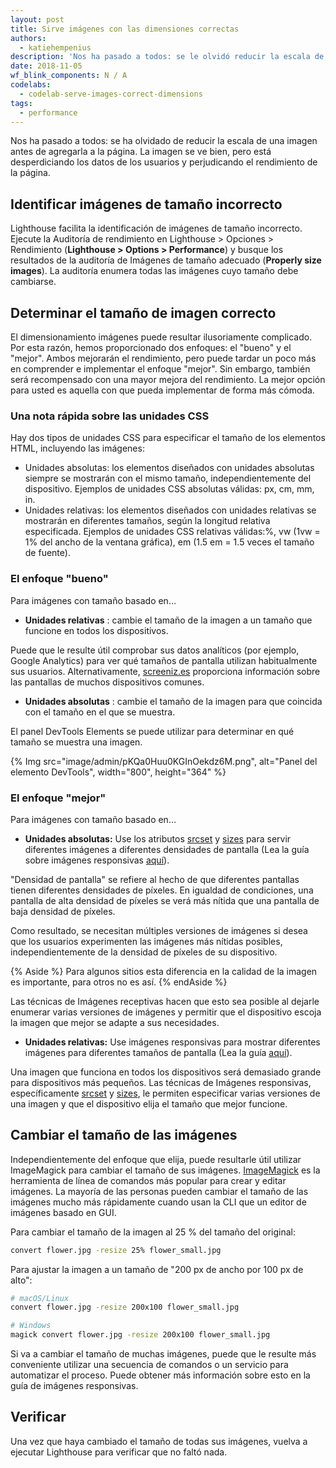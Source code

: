 ```yaml
---
layout: post
title: Sirve imágenes con las dimensiones correctas
authors:
  - katiehempenius
description: 'Nos ha pasado a todos: se le olvidó reducir la escala de una imagen antes de agregarla a la página. La imagen se ve bien, pero está desperdiciando los datos de los usuarios y perjudicando el rendimiento de la página.'
date: 2018-11-05
wf_blink_components: N / A
codelabs:
  - codelab-serve-images-correct-dimensions
tags:
  - performance
---
```


Nos ha pasado a todos: se ha olvidado de reducir la escala de una imagen antes de agregarla a la página. La imagen se ve bien, pero está desperdiciando los datos de los usuarios y perjudicando el rendimiento de la página.

## Identificar imágenes de tamaño incorrecto

Lighthouse facilita la identificación de imágenes de tamaño incorrecto. Ejecute la Auditoría de rendimiento en Lighthouse > Opciones > Rendimiento (**Lighthouse > Options > Performance**) y busque los resultados de la auditoría de Imágenes de tamaño adecuado (**Properly size images**). La auditoría enumera todas las imágenes cuyo tamaño debe cambiarse.

## Determinar el tamaño de imagen correcto

El dimensionamiento imágenes puede resultar ilusoriamente complicado. Por esta razón, hemos proporcionado dos enfoques: el "bueno" y el "mejor". Ambos mejorarán el rendimiento, pero puede tardar un poco más en comprender e implementar el enfoque "mejor". Sin embargo, también será recompensado con una mayor mejora del rendimiento. La mejor opción para usted es aquella con que pueda implementar de forma más cómoda.

### Una nota rápida sobre las unidades CSS

Hay dos tipos de unidades CSS para especificar el tamaño de los elementos HTML, incluyendo las imágenes:

- Unidades absolutas: los elementos diseñados con unidades absolutas siempre se mostrarán con el mismo tamaño, independientemente del dispositivo. Ejemplos de unidades CSS absolutas válidas: px, cm, mm, in.
- Unidades relativas: los elementos diseñados con unidades relativas se mostrarán en diferentes tamaños, según la longitud relativa especificada. Ejemplos de unidades CSS relativas válidas:%, vw (1vw = 1% del ancho de la ventana gráfica), em (1.5 em = 1.5 veces el tamaño de fuente).

### El enfoque "bueno"

Para imágenes con tamaño basado en…

- **Unidades relativas** : cambie el tamaño de la imagen a un tamaño que funcione en todos los dispositivos.

Puede que le resulte útil comprobar sus datos analíticos (por ejemplo, Google Analytics) para ver qué tamaños de pantalla utilizan habitualmente sus usuarios. Alternativamente, [screeniz.es](http://screensiz.es/) proporciona información sobre las pantallas de muchos dispositivos comunes.

- **Unidades absolutas** : cambie el tamaño de la imagen para que coincida con el tamaño en el que se muestra.

El panel DevTools Elements se puede utilizar para determinar en qué tamaño se muestra una imagen.

{% Img src="image/admin/pKQa0Huu0KGInOekdz6M.png", alt="Panel del elemento DevTools", width="800", height="364" %}

### El enfoque "mejor"

Para imágenes con tamaño basado en…

- **Unidades absolutas:** Use los atributos [srcset](https://developer.mozilla.org/docs/Web/HTML/Element/source#attr-srcset) y [sizes](https://developer.mozilla.org/docs/Web/HTML/Element/source#attr-sizes) para servir diferentes imágenes a diferentes densidades de pantalla (Lea la guía sobre imágenes responsivas [aquí](/serve-responsive-images)).

"Densidad de pantalla" se refiere al hecho de que diferentes pantallas tienen diferentes densidades de píxeles. En igualdad de condiciones, una pantalla de alta densidad de píxeles se verá más nítida que una pantalla de baja densidad de píxeles.

Como resultado, se necesitan múltiples versiones de imágenes si desea que los usuarios experimenten las imágenes más nítidas posibles, independientemente de la densidad de píxeles de su dispositivo.

{% Aside %} Para algunos sitios esta diferencia en la calidad de la imagen es importante, para otros no es así. {% endAside %}

Las técnicas de Imágenes receptivas hacen que esto sea posible al dejarle enumerar varias versiones de imágenes y permitir que el dispositivo escoja la imagen que mejor se adapte a sus necesidades.

- **Unidades relativas:** Use imágenes responsivas para mostrar diferentes imágenes para diferentes tamaños de pantalla (Lea la guía [aquí](/serve-responsive-images)).

Una imagen que funciona en todos los dispositivos será demasiado grande para dispositivos más pequeños. Las técnicas de Imágenes responsivas, específicamente [srcset](https://developer.mozilla.org/docs/Web/HTML/Element/source#attr-srcset%22) y [sizes](https://developer.mozilla.org/docs/Web/HTML/Element/source#attr-sizes), le permiten especificar varias versiones de una imagen y que el dispositivo elija el tamaño que mejor funcione.

## Cambiar el tamaño de las imágenes

Independientemente del enfoque que elija, puede resultarle útil utilizar ImageMagick para cambiar el tamaño de sus imágenes. [ImageMagick](https://www.imagemagick.org/script/index.php) es la herramienta de línea de comandos más popular para crear y editar imágenes. La mayoría de las personas pueden cambiar el tamaño de las imágenes mucho más rápidamente cuando usan la CLI que un editor de imágenes basado en GUI.

Para cambiar el tamaño de la imagen al 25 % del tamaño del original:

```bash
convert flower.jpg -resize 25% flower_small.jpg
```

Para ajustar la imagen a un tamaño de "200 px de ancho por 100 px de alto":

```bash
# macOS/Linux
convert flower.jpg -resize 200x100 flower_small.jpg

# Windows
magick convert flower.jpg -resize 200x100 flower_small.jpg
```

Si va a cambiar el tamaño de muchas imágenes, puede que le resulte más conveniente utilizar una secuencia de comandos o un servicio para automatizar el proceso. Puede obtener más información sobre esto en la guía de imágenes responsivas.

## Verificar

Una vez que haya cambiado el tamaño de todas sus imágenes, vuelva a ejecutar Lighthouse para verificar que no faltó nada.
